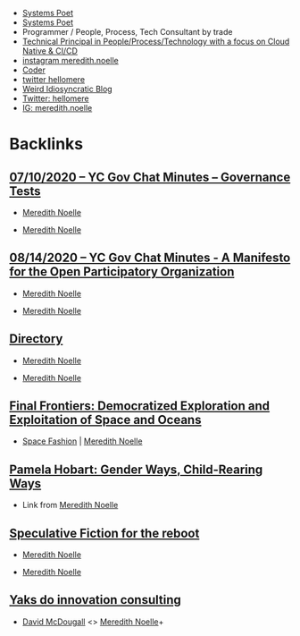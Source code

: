 - [Systems Poet](https://systempoetics.com)
- [Systems Poet](https://systempoetics.com)
- Programmer / People, Process, Tech Consultant by trade
- [Technical Principal in People/Process/Technology with a focus on Cloud Native & CI/CD](https://www.linkedin.com/in/msrobot0/)
- [instagram meredith.noelle](https://twitter.com/meredith.noelle)
- [Coder](https://github.com/msrobot0)
- [twitter hellomere](https://twitter.com/hellomere)
- [Weird Idiosyncratic Blog](https://thewitchofendor.com)
- [Twitter: hellomere](https://twitter.com/hellomere)
- [IG: meredith.noelle](https://instagram.com/meredith.noelle)

# Backlinks
## [07/10/2020 – YC Gov Chat Minutes – Governance Tests](<07/10/2020 – YC Gov Chat Minutes – Governance Tests.md>)
- [Meredith Noelle](<Meredith Noelle.md>)

- [Meredith Noelle](<Meredith Noelle.md>)

## [08/14/2020 – YC Gov Chat Minutes - A Manifesto for the Open Participatory Organization](<08/14/2020 – YC Gov Chat Minutes - A Manifesto for the Open Participatory Organization.md>)
- [Meredith Noelle](<Meredith Noelle.md>)

- [Meredith Noelle](<Meredith Noelle.md>)

## [Directory](<Directory.md>)
- [Meredith Noelle](<Meredith Noelle.md>)

- [Meredith Noelle](<Meredith Noelle.md>)

## [Final Frontiers: Democratized Exploration and Exploitation of Space and Oceans](<Final Frontiers: Democratized Exploration and Exploitation of Space and Oceans.md>)
- [Space Fashion](https://docs.google.com/presentation/d/1zNjdVUgTuU7Xne1xcGz6e-j3sAoKAnqjGM8HKmLEosg/edit?pli=1[slide](<slide.md>)=id.g8eb80a442b_14_0) | [Meredith Noelle](<Meredith Noelle.md>)

## [Pamela Hobart: Gender Ways, Child-Rearing Ways](<Pamela Hobart: Gender Ways, Child-Rearing Ways.md>)
- Link from [Meredith Noelle](<Meredith Noelle.md>)

## [Speculative Fiction for the reboot ](<Speculative Fiction for the reboot .md>)
- [Meredith Noelle](<Meredith Noelle.md>)

- [Meredith Noelle](<Meredith Noelle.md>)

## [Yaks do innovation consulting](<Yaks do innovation consulting.md>)
- [David McDougall](<David McDougall.md>) <> [Meredith Noelle](<Meredith Noelle.md>)+

